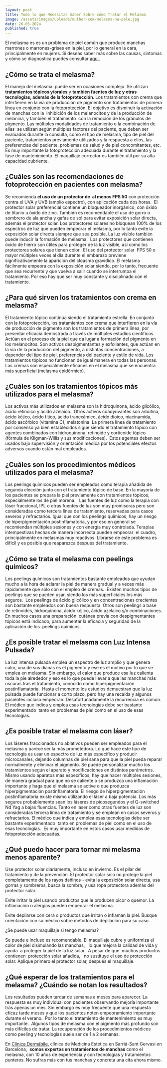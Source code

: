 ```yaml
---
layout: post
title: Todo lo que Necesitas Saber Sobre cómo Tratar el Melasma
image: /assets/images/uploads/mulher-com-melasma-na-pele.jpg
date: 26-05-2024
published: true
---
```

El melasma es es un problema de piel común que produce manchas marrones o marrones-grises en la piel, por lo general en la cara, principalmente en mujeres. Si deseas saber más sobre las causas, síntomas y cómo se diagnostica puedes consultar [aqui.](https://www.dermabile.es/blog/si-tienes-melasma-eso-te-interesa) 

## ¿Cómo se trata el melasma?

El manejo del melasma  puede ser en ocasiones complejo. Se utilizan **tratamientos tópicos y/orales** y **también fuentes de luz y otras tecnologías, además de la fotoprotección**. Los tratamientos con crema que interfieren en la vía de producción de pigmento son tratamientos de primera línea en conjunto con la fotoprotección. El objetivo es disminuir la activación de manchas con la  inhibición de los melanocitos y de la producción de melanina, y también el tratamiento  con la remoción de los gránulos de pigmento. Las múltiples modalidades de tratamiento o la combinación de ellas  se utilizan según múltiples factores del paciente, que deben ser evaluados durante la consulta, como el tipo de melasma, tipo de piel del paciente, tratamientos previamente utilizados y la respuesta a ellos, las preferencias del paciente, problemas de salud y de piel concomitantes, etc. Es muy importante la fotoprotección adecuada durante el tratamiento y la fase de mantenimiento. El maquillaje corrector es también útil por su alta capacidad cubriente. 



## ¿Cuáles son las recomendaciones de fotoprotección en pacientes con melasma?

Se recomienda **el uso de un protector de  al menos FPS 50** con protección contra el UVA y UVB (amplio espectro), con aplicación cada dos horas.  El protector solar preferencial contiene un bloqueador inorgánico, con óxido de titanio u óxido de zinc. También es recomendable el uso de gorro o sombrero de ala ancha y gafas de sol para evitar exposición solar directa, además el protector solar. Los protectores solares no bloquean 100% de los espectros de luz que pueden empeorar el melasma, por lo tanto evite la exposición solar directa siempre que sea posible. La luz visible también puede inducir la formación de melasma.  Los protectores que contienen óxido de hierro son útiles para proteger de la luz visible, así como los protectores solares que tienen color.  El uso del protector solar  FPS 50 o mayor múltiples veces al día durante el embarazo previene significativamente la aparición del cloasma gravídico. El melasma fácilmente empeora con la exposición solar siendo, por lo tanto, frecuente que sea recurrente y que vuelva a salir cuando se interrumpa el tratamiento. Por eso hay que ser muy constante y disciplinado con el tratamiento. 



## ¿Para qué sirven los tratamientos con crema en melasma?

El tratamiento tópico continúa siendo el tratamiento estrella. En conjunto con la fotoprotección, los tratamientos con crema que interfieren en la vía de producción de pigmento son los tratamientos de primera línea, por presentar eficacia demostrada a través de múltiples estudios científicos. Actúan en el proceso de la piel que da lugar a formación del pigmento en los melanocitos. Son activos despigmentantes y exfoliantes, que actúan en la vía de la producción del pigmento, a distintas concentraciones, a depender del tipo de piel, preferencias del paciente y estilo de vida. Los tratamientos tópicos no funcionan de igual manera en todas las personas. Las cremas son especialmente eficaces en el melasma que se encuentra más superficial (melasma epidérmico). 



## ¿Cuáles son los tratamientos tópicos más utilizados para el melasma?

Los activos más utilizados en melasma son la hidroquinona, ácido glicólico, ácido retinoico y ácido azelaico.  Otros activos coadyuvantes son arbutina, ácido kójico, ácido fítico, ácido tranexámico, ácido dioico, niacinamida, ácido ascórbico (vitamina C), melatonina. La primera línea de tratamiento por consenso ya bien establecidos sigue siendo el tratamiento tópico con agentes combinados con hidroquinona, retinoide y corticoide tópico (fórmula de Kligman-Willis y sus modificaciones).  Estos agentes deben ser usados bajo supervisión y orientación médica por los potenciales efectos adversos cuando están mal empleados.



## ¿Cuáles son los procedimientos médicos utilizados para el melasma?

Los peelings químicos pueden ser empleados como terapia añadida de segunda elección junto con el tratamiento tópico de base. En la mayoría de los pacientes se prepara la piel previamente con tratamientos tópicos, especialmente los de piel morena.   Las fuentes de luz como la terapia con láser fraccional, IPL o otras fuentes de luz son muy promisoras pero son consideradas como tercera línea de tratamiento, reservadas para casos severos y refractarios. Igual que con los peelings químicos, hay un riesgo de hiperpigmentación postinflamatoria, y por eso en general se recomiendan múltiples sesiones y con energía muy controlada. Terapias intempestivas hechas de manera incorrecta pueden empeorar  el cuadro, principalmente en melasmas muy reactivos. Librarse de este problema es difícil y es posible que reaparezca después del tratamiento. 

## ¿Cómo se trata el melasma con peelings químicos?

Los peelings químicos son tratamientos bastante empleados que ayudan mucho a la hora de aclarar la piel de manera gradual y a veces más rápidamente que solo con el empleo de cremas.  Existen muchos tipos de peelings que se pueden usar, siendo los más superficiales los más seguros.  Los peelings de ácido glicólico y en concentraciones crecientes son bastante empleados con buena respuesta. Otros son peelings a base de retinoides, hidroquinona, ácido kójico, ácido azelaico y/o combinaciones. En muchos casos una preparación  cutánea previa con despigmentantes tópicos está indicado, para aumentar la eficacia y seguridad de la aplicación de los  peelings químicos. 



## ¿Es posible tratar el melasma con Luz Intensa Pulsada?

La luz intensa pulsada emplea un espectro de luz amplio y que genera calor, una de sus dianas es el pigmento y ese es el motivo por lo que se emplea en melasma. Sin embargo, el calor que produce esa luz calienta toda la pie alrededor y eso es lo que puede llevar a que las manchas más oscuras tras el tratamiento, conocido como hiperpigmentación postinflamatoria.  Hasta el momento los estudios demuestran que la luz pulsada puede funcionar a corto plazo, pero hay una recaída y algunos pacientes incluso empeoran. Desafortunadamente la recurrencia es común. El médico que indica y emplea esas tecnologías debe ser bastante experimentado  tanto en problemas de piel como en el uso de esas tecnologías. 



## ¿Es posible tratar el melasma con láser?

Los láseres fraccionados no ablativos pueden ser empleados para el melasma y parece ser la más prometedora. Lo que hace este tipo de tecnología es usar un espectro de luz más específico y producir microcanales, dejando columnas de piel sana para que la piel pueda reparar normalmente y eliminar el pigmento. Se puede personalizar mucho los tratamientos según el aparato y modificaciones en distintos parámetros. Mismo usando aparatos más específicos, hay que hacer múltiples sesiones, de manera gradual para que no se caliente o se produzca una inflamación importante y haga que el melasma se active o que produzca hiperpigmentación postinflamatoria. El riesgo de hiperpigmentación postinflamatoria existe mismo utilizando el láser a baja potencia. Los más seguros probablemente sean los láseres de picosegundos y el Q-switched Nd Yag a bajas fluencias. Tanto en láser como otras fuentes de luz son consideradas tercera línea de tratamiento y se emplean en casos severos y refractarios. El médico que indica y emplea esas tecnologías debe ser bastante experimentado  tanto en problemas de piel como en el uso de esas tecnologías.  Es muy importante en estos casos usar medidas de fotoprotección adecuadas.   



## ¿Qué puedo hacer para tornar mi melasma menos aparente?

Use protector solar diariamente, incluso en invierno. Es el pilar del tratamiento y de la prevención. El protector solar solo no protege la piel completamente de los rayos dañinos - evita la exposición solar directa, usa gorras y sombreros, busca la sombra, y usa ropa protectora además del protector solar. 

Evite irritar la piel usando productos que le producen picor o quemor. La inflamación o alergias pueden empeorar el melasma.

Evite depilarse con cera o productos que irritan o inflaman la piel. Busque orientación con su médico sobre métodos de depilación para su caso. 

¿Se puede usar maquillaje si tengo melasma?

Se puede e incluso es recomendable. El maquillaje cubre y uniformiza el color de piel disimulando las manchas,   lo que mejora la calidad de vida y ayuda  a proteger la piel de la luz solar.  A pesar de que  muchos productos  contienen  protección solar añadida,   no sustituye el uso de protección solar. Aplique primero el protector solar, después el maquillaje. 



## ¿Qué esperar de los tratamientos para el melasma? ¿Cuándo se notan los resultados?

Los resultados pueden tardar de semanas a meses para aparecer. La respuesta es muy individual con pacientes observando mejoría importante tras apenas un mes. Sin embargo es muy frecuente que una respuesta eficaz tarde meses y que los pacientes noten empeoramiento importante durante el verano.  Por lo tanto el tratamiento de mantenimiento es muy importante.  Algunos tipos de melasma con el pigmento más profundo son más difíciles de tratar. La recuperación de los procedimientos médicos como peeling y tecnologías suele ser de 1 a 2 semanas.

En [Clínica Dermábile](https://www.dermabile.es/la-clinica), clínica de Medicina Estética en Sarriá-Sant Gervasi en Barcelona,  **somos expertos en tratamientos de manchas** como el melasma, con 10 años de experiencia y con tecnologías y tratamientos punteros. No sufras más con tus manchas y concreta una cita ahora mismo.